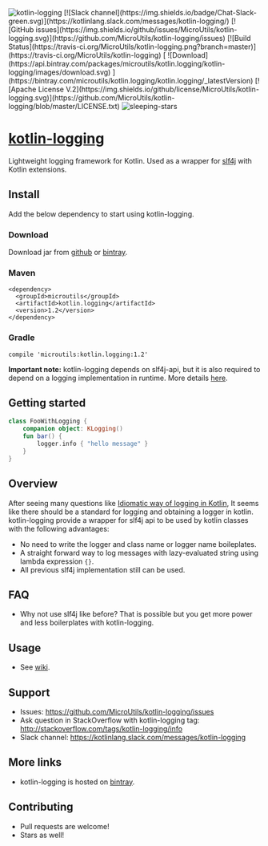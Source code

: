 <img alt="kotlin-logging" src="https://raw.githubusercontent.com/MicroUtils/kotlin-logging/master/images/kotlin-logging.png">
[![Slack channel](https://img.shields.io/badge/Chat-Slack-green.svg)](https://kotlinlang.slack.com/messages/kotlin-logging/)
[![GitHub issues](https://img.shields.io/github/issues/MicroUtils/kotlin-logging.svg)](https://github.com/MicroUtils/kotlin-logging/issues)
[![Build Status](https://travis-ci.org/MicroUtils/kotlin-logging.png?branch=master)](https://travis-ci.org/MicroUtils/kotlin-logging)
[ ![Download](https://api.bintray.com/packages/microutils/kotlin.logging/kotlin-logging/images/download.svg) ](https://bintray.com/microutils/kotlin.logging/kotlin.logging/_latestVersion)
[![Apache License V.2](https://img.shields.io/github/license/MicroUtils/kotlin-logging.svg)](https://github.com/MicroUtils/kotlin-logging/blob/master/LICENSE.txt)

<img alt="sleeping-stars" src="https://github.com/MicroUtils/kotlin-logging/blob/master/images/sleeping-stars.gif">

# [kotlin-logging](https://github.com/MicroUtils/kotlin-logging)

Lightweight logging framework for Kotlin.
Used as a wrapper for [slf4j](http://www.slf4j.org/) with Kotlin extensions.

## Install

Add the below dependency to start using kotlin-logging.

### Download

Download jar from [github](https://github.com/MicroUtils/kotlin-logging/releases/latest) or [bintray](https://dl.bintray.com/microutils/kotlin.logging/microutils/kotlin.logging/).

### Maven
```
<dependency>
  <groupId>microutils</groupId>
  <artifactId>kotlin.logging</artifactId>
  <version>1.2</version>
</dependency>
```
### Gradle
```
compile 'microutils:kotlin.logging:1.2'
```

**Important note:** kotlin-logging depends on slf4j-api, but it is also required to depend on a logging implementation in runtime. More details [here](http://saltnlight5.blogspot.co.il/2013/08/how-to-configure-slf4j-with-different.html).

## Getting started
 
```Kotlin
class FooWithLogging {
    companion object: KLogging()
    fun bar() {
        logger.info { "hello message" }
    }
}
```

## Overview

After seeing many questions like [Idiomatic way of logging in Kotlin](http://stackoverflow.com/questions/34416869/idiomatic-way-of-logging-in-kotlin), It seems like there should be a standard for logging and obtaining a logger in kotlin. kotlin-logging provide a wrapper for slf4j api to be used by kotlin classes with the following advantages:
  - No need to write the logger and class name or logger name boileplates.
  - A straight forward way to log messages with lazy-evaluated string using lambda expression `{}`.
  - All previous slf4j implementation still can be used.

## FAQ

- Why not use slf4j like before? That is possible but you get more power and less boilerplates with kotlin-logging.

## Usage

- See [wiki](https://github.com/MicroUtils/kotlin-logging/wiki).

## Support

- Issues: https://github.com/MicroUtils/kotlin-logging/issues
- Ask question in StackOverflow with kotlin-logging tag: http://stackoverflow.com/tags/kotlin-logging/info
- Slack channel: https://kotlinlang.slack.com/messages/kotlin-logging

## More links

- kotlin-logging is hosted on [bintray](https://bintray.com/microutils/kotlin.logging/kotlin-logging/view).

## Contributing

- Pull requests are welcome!
- Stars as well!

